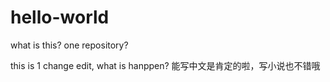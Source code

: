 # hello-world
what is this? one repository?

this is 1 change edit, what is hanppen?
能写中文是肯定的啦，写小说也不错哦
